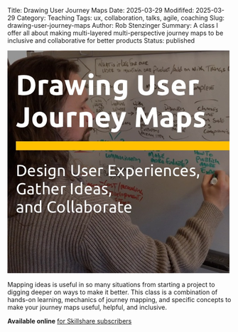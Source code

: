 Title: Drawing User Journey Maps
Date: 2025-03-29
Modififed: 2025-03-29
Category: Teaching
Tags: ux, collaboration, talks, agile, coaching
Slug: drawing-user-journey-maps
Author: Rob Stenzinger
Summary: A class I offer all about making multi-layered multi-perspective journey maps to be inclusive and collaborative for better products
Status: published

![img](/images/class-user-journey-maps.jpg)

Mapping ideas is useful in so many situations from starting a project to digging deeper on ways to make it better. This class is a combination of hands-on learning, mechanics of journey mapping, and specific concepts to make your journey maps useful, helpful, and inclusive.

**Available online** [for Skillshare subscribers](https://skl.sh/2HomR45) 